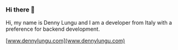 ### Hi there 👋
Hi, my name is Denny Lungu and I am a developer from Italy with a preference for backend development.

[www.dennylungu.com](www.dennylungu.com)
<!--
**d-lungu/d-lungu** is a ✨ _special_ ✨ repository because its `README.md` (this file) appears on your GitHub profile.

Here are some ideas to get you started:

- 🔭 I’m currently working on ...
- 🌱 I’m currently learning ...
- 👯 I’m looking to collaborate on ...
- 🤔 I’m looking for help with ...
- 💬 Ask me about ...
- 📫 How to reach me: ...
- 😄 Pronouns: ...
- ⚡ Fun fact: ...
-->
